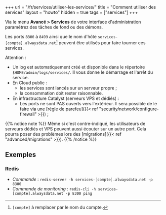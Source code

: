 +++
url = "/fr/services/utiliser-les-services/"
title = "Comment utiliser des services"
layout = "howto"
hidden = true
tags = ["services"]
+++

Via le menu **Avancé > Services** de votre interface d'administration paramétrez des tâches de fond ou des démons.

Les ports `8300` à `8499` ainsi que le nom d'hôte `services-[compte].alwaysdata.net`[^1] peuvent être utilisés pour faire tourner ces services.

Attention :

- Un log est automatiquement créé et disponible dans le répertoire `$HOME/admin/logs/services/`. Il vous donne le démarrage et l'arrêt du service.
- En Cloud public :
	- les services sont lancés sur un serveur propre ;
	- la consommation doit rester raisonnable.
- En infrastructure Catalyst (serveurs VPS et dédiés) :
	- Les ports ne sont PAS ouverts vers l'extérieur. Il sera possible de le faire via une [règle de parefeu]({{< ref "security/network/configure-firewall" >}}) ;

{{% notice note %}}
Même si c'est contre-indiqué, les utilisateurs de serveurs dédiés et VPS peuvent aussi écouter sur un autre port. Cela pourra poser des problèmes lors des [migrations]({{< ref "advanced/migrations" >}}).
{{% /notice %}}

## Exemples

### Redis

- *Commande* : `redis-server -h services-[compte].alwaysdata.net -p 8300`
- *Commande de monitoring* : `redis-cli -h services-[compte].alwaysdata.net -p 8300 ping`

[^1]: `[compte]` à remplacer par le nom du compte.
